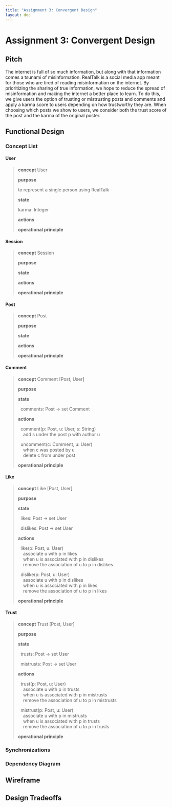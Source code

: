 ```yaml
---
title: "Assignment 3: Convergent Design"
layout: doc
---
```


# Assignment 3: Convergent Design

## Pitch
The internet is full of so much information, but along with that information comes a tsunami of misinformation. RealTalk is a social media app meant for those who are tired of reading misinformation on the internet. By prioritizing the sharing of true information, we hope to reduce the spread of misinformation and making the internet a better place to learn. To do this, we give users the option of trusting or mistrusting posts and comments and apply a karma score to users depending on how trustworthy they are. When choosing which posts we show to users, we consider both the trust score of the post and the karma of the original poster. 

## Functional Design

### Concept List

#### User
>**concept** User
>
>**purpose**
>
> to represent a single person using RealTalk
>
>**state**
>
> karma: Integer
>
>**actions**
>
>**operational principle**

#### Session
>**concept** Session
>
>**purpose**
>
>**state**
>
>**actions**
>
>**operational principle**

#### Post
>**concept** Post
>
>**purpose**
>
>**state**
>
>**actions**
>
>**operational principle**

#### Comment
>**concept** Comment \[Post, User]
>
>**purpose**
>
>**state**
>
>  comments: Post -> set Comment
>
>**actions**
>
>  comment(p: Post, u: User, s: String)  
>    add s under the post p with author u
>
>  uncomment(c: Comment, u: User)  
>    when c was posted by u  
>    delete c from under post  
>
>**operational principle**

#### Like
>**concept** Like \[Post, User]
>
>**purpose**
>
>**state**
>
>  likes: Post -> set User
>
>  dislikes: Post -> set User
>
>**actions**
>
>  like(p: Post, u: User)  
>    associate u with p in likes  
>    when u is associated with p in dislikes  
>    remove the association of u to p in dislikes
>
>  dislike(p: Post, u: User)  
>    associate u with p in dislikes  
>    when u is associated with p in likes  
>    remove the association of u to p in likes
>
>**operational principle**

#### Trust
>**concept** Trust \[Post, User]
>
>**purpose**
>
>**state**
>
>  trusts: Post -> set User
>
>  mistrusts: Post -> set User
>
>**actions**
>
>  trust(p: Post, u: User)  
>    associate u with p in trusts  
>    when u is associated with p in mistrusts  
>    remove the association of u to p in mistrusts
>
>  mistrust(p: Post, u: User)  
>    associate u with p in mistrusts  
>    when u is associated with p in trusts  
>    remove the association of u to p in trusts
>
>**operational principle**

### Synchronizations

### Dependency Diagram

## Wireframe

## Design Tradeoffs
